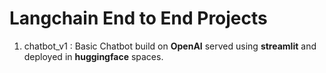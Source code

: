 # Langchain End to End Projects

1. chatbot_v1 : Basic Chatbot build on **OpenAI** served using **streamlit** and deployed in **huggingface** spaces.